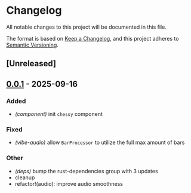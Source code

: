 # Changelog

All notable changes to this project will be documented in this file.

The format is based on [Keep a Changelog](https://keepachangelog.com/en/1.0.0/),
and this project adheres to [Semantic Versioning](https://semver.org/spec/v2.0.0.html).

## [Unreleased]

## [0.0.1](https://github.com/TornaxO7/vibe/releases/tag/vibe-audio-v0.0.1) - 2025-09-16

### Added

- *(component)* init `chessy` component

### Fixed

- *(vibe-audio)* allow `BarProcessor` to utilize the full max amount of bars

### Other

- *(deps)* bump the rust-dependencies group with 3 updates
- cleanup
- refactor!(audio): improve audio smoothness
